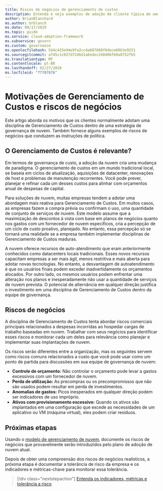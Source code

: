 ```yaml
---
title: Riscos de negócios de gerenciamento de custos
description: Entenda e veja exemplos de adoção de cliente típica de uma disciplina de gerenciamento de custo em uma estratégia de governança de nuvem. 
author: BrianBlanchard
ms.author: brblanch
ms.date: 09/17/2019
ms.topic: guide
ms.service: cloud-adoption-framework
ms.subservice: govern
ms.custom: governance
ms.openlocfilehash: 544c425e94e9fa2cc4a687608f0dece80b3e9251
ms.sourcegitcommit: af45c1c027d7246d1a6e4ec248406fb9a8752fb5
ms.translationtype: MT
ms.contentlocale: pt-BR
ms.lasthandoff: 02/27/2020
ms.locfileid: "77707876"
---
```

# <a name="cost-management-motivations-and-business-risks"></a>Motivações de Gerenciamento de Custos e riscos de negócios

Este artigo aborda os motivos que os clientes normalmente adotam uma disciplina de Gerenciamento de Custos dentro de uma estratégia de governança de nuvem. Também fornece alguns exemplos de riscos de negócios que conduzem as instruções de política.

<!-- markdownlint-disable MD026 -->

## <a name="is-cost-management-relevant"></a>O Gerenciamento de Custos é relevante?

Em termos de governança de custo, a adoção da nuvem cria uma mudança de paradigma. O gerenciamento de custos em um mundo tradicional local, se baseia em ciclos de atualização, aquisições de datacenter, renovações de host e problemas de manutenção recorrentes. Você pode prever, planejar e refinar cada um desses custos para alinhar com orçamentos anual de despesas de capital.

Para soluções de nuvem, muitas empresas tendem a adotar uma abordagem mais reativa para Gerenciamento de Custos. Em muitos casos, as empresas fazem a compra prévia ou confirmam o uso, uma quantidade de conjunto de serviços de nuvem. Este modelo assume que a maximização de descontos à vista com base em planos de negócios quanto nos gastos com um fornecedor de nuvem específicos, cria a percepção de um ciclo de custo proativo, planejado. No entanto, essa percepção só se tornará uma realidade se a empresa também implementar disciplinas de Gerenciamento de Custos maduras.

A nuvem oferece recursos de auto-atendimento que eram anteriormente conhecidos como datacenters locais tradicionais. Esses novos recursos capacitam empresas a ser mais ágil, menos restritiva e mais aberta para adotar novas tecnologias. No entanto, a desvantagem de autoatendimento é que os usuários finais podem exceder inadvertidamente os orçamentos alocados. Por outro lado, os mesmos usuários podem enfrentar uma alteração nos planos e inesperadamente não usar a quantidade de serviços de nuvem prevista. O potencial de alternância em qualquer direção justifica o investimento em uma disciplina de Gerenciamento de Custos dentro da equipe de governança.

## <a name="business-risk"></a>Riscos de negócios

A disciplina de Gerenciamento de Custos tenta abordar riscos comerciais principais relacionados a despesas incorridas ao hospedar cargas de trabalho baseadas em nuvem. Trabalhar com seus negócios para identificar esses riscos e monitorar cada um deles para relevância como planejar e implementar suas implantações de nuvem.

Os riscos serão diferentes entre a organização, mas os seguintes servem como riscos comuns relacionados a custo que você pode usar como um ponto de partida para discussões em sua equipe de governança de nuvem:

- **Controle de orçamento:** Não controlar o orçamento pode levar a gastos excessivos com um fornecedor de nuvem.
- **Perda de utilização:** As precompras ou os precompromissos que não são usados podem resultar em perda de investimentos.
- **Anomalias de gastos:** Picos inesperados em qualquer direção podem ser indicadores de uso impróprio.
- **Ativos com provisionamento excessivo:** Quando os ativos são implantados em uma configuração que excede as necessidades de um aplicativo ou VM (máquina virtual), eles podem criar resíduos.

## <a name="next-steps"></a>Próximas etapas

Usando o [modelo de gerenciamento de nuvem](./template.md), documente os riscos de negócios que provavelmente serão introduzidos pelo plano de adoção de nuvem atual.

Depois de obter uma compreensão dos riscos de negócios realísticos, a próxima etapa é documentar a tolerância de risco da empresa e os indicadores e métricas-chave para monitorar essa tolerância.

> [!div class="nextstepaction"]
> [Entenda os indicadores, métricas e tolerância a risco](./metrics-tolerance.md)
